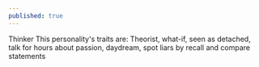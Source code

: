 ```yaml
---
published: true
---
```

Thinker
This personality's traits are:
 Theorist, what-if, seen as detached, talk for hours about passion, daydream, spot liars by recall and compare statements
